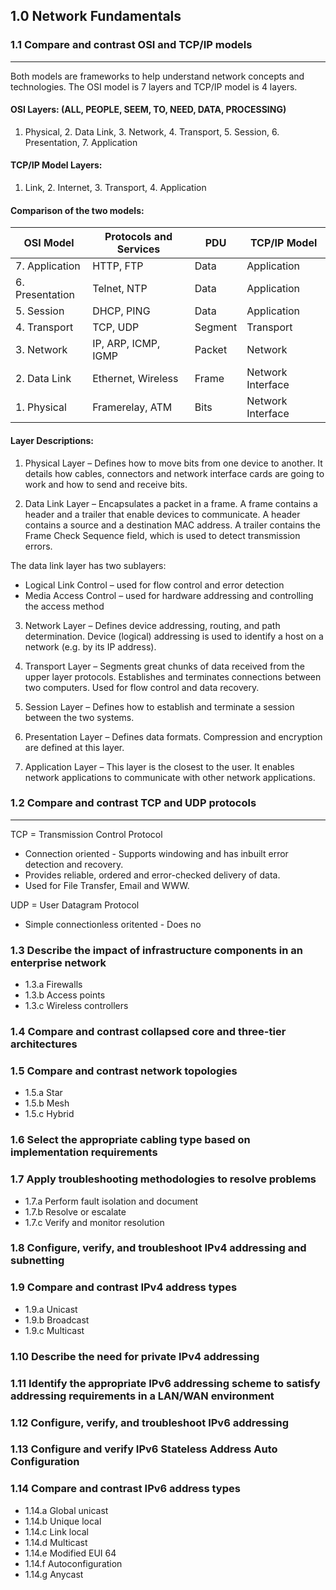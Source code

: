 ## 1.0 Network Fundamentals
### 1.1 Compare and contrast OSI and TCP/IP models
-----------------------

Both models are frameworks to help understand network concepts and technologies. The OSI model is 7 layers and TCP/IP model is 4 layers.

#### OSI Layers: (ALL, PEOPLE, SEEM, TO, NEED, DATA, PROCESSING)
1. Physical, 2. Data Link, 3. Network, 4. Transport, 5. Session, 6. Presentation, 7. Application

#### TCP/IP Model Layers:
1. Link, 2. Internet, 3. Transport, 4. Application

#### Comparison of the two models:
| OSI Model | Protocols and Services | PDU | TCP/IP Model |
| ------------- | ------------- | ---- | ---------- |
| 7. Application  | HTTP, FTP | Data | Application |
| 6. Presentation  | Telnet, NTP  | Data | Application |
| 5. Session | DHCP, PING | Data | Application |
| 4. Transport | TCP, UDP | Segment | Transport |
| 3. Network | IP, ARP, ICMP, IGMP | Packet | Network |
| 2. Data Link | Ethernet, Wireless | Frame | Network Interface |
| 1. Physical | Framerelay, ATM | Bits | Network Interface |

#### Layer Descriptions:
1. Physical Layer – Defines how to move bits from one device to another. It details how cables, connectors and network interface cards are going to work and how to send and receive bits.
 
2. Data Link Layer – Encapsulates a packet in a frame. A frame contains a header and a trailer that enable devices to communicate. A header contains a source and a destination MAC address. A trailer contains the Frame Check Sequence field, which is used to detect transmission errors.

The data link layer has two sublayers:
* Logical Link Control – used for flow control and error detection
* Media Access Control – used for hardware addressing and controlling the access method
 
3. Network Layer – Defines device addressing, routing, and path determination. Device (logical) addressing is used to identify a host on a network (e.g. by its IP address).
 
4. Transport Layer – Segments great chunks of data received from the upper layer protocols. Establishes and terminates connections between two computers. Used for flow control and data recovery.
 
5. Session Layer – Defines how to establish and terminate a session between the two systems.
 
6. Presentation Layer – Defines data formats. Compression and encryption are defined at this layer.
 
7. Application Layer – This layer is the closest to the user. It enables network applications to communicate with other network applications.

### 1.2 Compare and contrast TCP and UDP protocols
-------------------

TCP = Transmission Control Protocol
* Connection oriented - Supports windowing and has inbuilt error detection and recovery.
* Provides reliable, ordered and error-checked delivery of data.
* Used for File Transfer, Email and WWW.

UDP = User Datagram Protocol
* Simple connectionless oritented - Does no

### 1.3 Describe the impact of infrastructure components in an enterprise network
* 1.3.a Firewalls
* 1.3.b Access points
* 1.3.c Wireless controllers

### 1.4 Compare and contrast collapsed core and three-tier architectures

### 1.5 Compare and contrast network topologies
* 1.5.a Star
* 1.5.b Mesh
* 1.5.c Hybrid

### 1.6 Select the appropriate cabling type based on implementation requirements

### 1.7 Apply troubleshooting methodologies to resolve problems
* 1.7.a Perform fault isolation and document
* 1.7.b Resolve or escalate
* 1.7.c Verify and monitor resolution

### 1.8 Configure, verify, and troubleshoot IPv4 addressing and subnetting

### 1.9 Compare and contrast IPv4 address types
* 1.9.a Unicast
* 1.9.b Broadcast
* 1.9.c Multicast

### 1.10 Describe the need for private IPv4 addressing

### 1.11 Identify the appropriate IPv6 addressing scheme to satisfy addressing requirements in a LAN/WAN environment

### 1.12 Configure, verify, and troubleshoot IPv6 addressing

### 1.13 Configure and verify IPv6 Stateless Address Auto Configuration

### 1.14 Compare and contrast IPv6 address types
* 1.14.a Global unicast
* 1.14.b Unique local
* 1.14.c Link local
* 1.14.d Multicast
* 1.14.e Modified EUI 64
* 1.14.f Autoconfiguration
* 1.14.g Anycast
